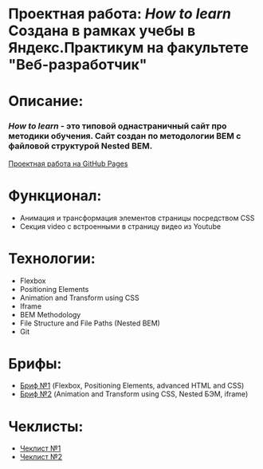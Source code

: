 # Проектная работа: *How to learn* Создана в рамках учебы в Яндекс.Практикум на факультете "Веб-разработчик"
# Описание:
### *How to learn* - это типовой однастраничный сайт про методики обучения. Сайт создан по методологии BEM с файловой структурой Nested BEM.
[Проектная работа на GitHub Pages](https://katyapesnya.github.io/how-to-learn/)

# Функционал:
* Анимация и трансформация элементов страницы посредством CSS
* Секция video с встроенными в страницу видео из Youtube
# Технологии:
* Flexbox
* Positioning Elements
* Animation and Transform using CSS
* Iframe
* BEM Methodology
* File Structure and File Paths (Nested BEM)
* Git
# Брифы:
* [Бриф №1](https://drive.google.com/file/d/1MVQEdu_WO0-7kq4744u1FAOQgbXyNDcG/view) (Flexbox, Positioning Elements, advanced HTML and CSS)
* [Бриф №2](https://drive.google.com/file/d/1L2bPH90ytovXdCCHCjMDXTp6iuPrTq3X/view) (Animation and Transform using CSS, Nested БЭМ, iframe)
# Чеклисты:
* [Чеклист №1](https://code.s3.yandex.net/web-developer/checklists/new-program/checklist-1/index.html)
* [Чеклист №2](https://code.s3.yandex.net/web-developer/checklists/new-program/checklist-2/index.html)
